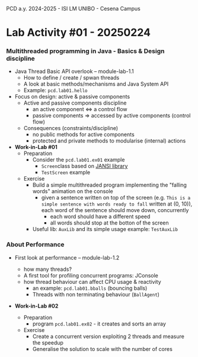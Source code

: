 PCD a.y. 2024-2025 - ISI LM UNIBO - Cesena Campus

# Lab Activity #01 - 20250224


### Multithreaded programming in Java - Basics & Design discipline

- Java Thread Basic API overlook – module-lab-1.1
	- How to define / create / spwan threads
	- A look at basic methods/mechanisms and Java System API  
	- Example: `pcd.lab01.hello`
- Focus on design: active & passive components    
	- Active and passive components discipline
		- an active component <=> a control flow
		- passive components => accessed by active components (control flow) 
	- Consequences (constraints/discipline)
		- no public methods for active components
		- protected and private methods to modularise (internal) actions
- **Work-in-Lab #01**
	- Preparation
		- Consider the `pcd.lab01.ex01` example 
			- `Screen`class based on [JANSI library](https://github.com/fusesource/jansi)
			- `TestScreen` example
	- Exercise
		- Build a simple multithreaded program implementing the "falling words" animation on the console
			- given a sentence written on top of the screen (e.g. `This is a simple sentence with words ready to fall` written at (0, 10)), each word of the sentence should move down, concurrently 
				- each word should have a different speed
				- all words should stop at the botton of the screen
		- Useful lib: `AuxLib` and its simple usage example: `TestAuxLib`

### About Performance

- First look at performance – module-lab-1.2
	- how many threads?
	- A first tool for profiling concurrent programs: JConsole
	- how thread behaviour can affect CPU usage & reactivity
		- an example: `pcd.lab01.bballs` (bouncing balls)
		- Threads with non terminating behaviour (`BallAgent`)



- **Work-in-Lab #02**
	- Preparation
		- program `pcd.lab01.ex02` - it creates and sorts an array
	- Exercise
		- Create a concurrent version exploiting 2 threads and measure the speedup
		- Generalise the solution to scale with the number of cores

